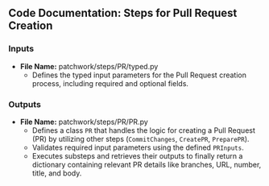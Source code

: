 ## Code Documentation: Steps for Pull Request Creation

### Inputs
- **File Name:** patchwork/steps/PR/typed.py
  -  Defines the typed input parameters for the Pull Request creation process, including required and optional fields.

### Outputs
- **File Name:** patchwork/steps/PR/PR.py
  - Defines a class `PR` that handles the logic for creating a Pull Request (PR) by utilizing other steps (`CommitChanges`, `CreatePR`, `PreparePR`). 
  - Validates required input parameters using the defined `PRInputs`.
  - Executes substeps and retrieves their outputs to finally return a dictionary containing relevant PR details like branches, URL, number, title, and body.